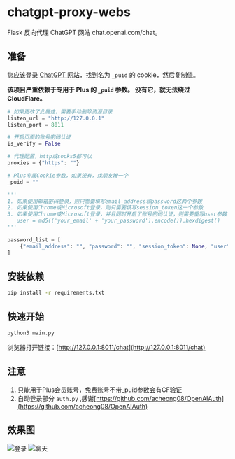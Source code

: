 # chatgpt-proxy-webs

Flask 反向代理 ChatGPT 网站 chat.openai.com/chat。

## 准备

您应该登录 [ChatGPT 网站](https://chat.openai.com/chat)，找到名为 `_puid` 的 cookie，然后复制值。

**该项目严重依赖于专用于 Plus 的 `_puid` 参数。 没有它，就无法绕过 CloudFlare。**

``` python
# 如果更改了此属性，需要手动删除资源目录
listen_url = "http://127.0.0.1"
listen_port = 8011

# 开启页面的账号密码认证
is_verify = False

# 代理配置，http或socks5都可以
proxies = {"https": ""}

# Plus专属Cookie参数，如果没有，找朋友蹭一个
_puid = ""

'''
1. 如果使用邮箱密码登录，则只需要填写email_address和password这两个参数
2. 如果使用Chrome或Microsoft登录，则只需要填写session_token这一个参数
3. 如果使用Chrome或Microsoft登录，并且同时开启了账号密码认证，则需要重写user参数
   user = md5(('your_email' + 'your_password').encode()).hexdigest()
'''

password_list = [
    {"email_address": "", "password": "", "session_token": None, "user": None},
]
```

## 安装依赖

``` bash
pip install -r requirements.txt
```

## 快速开始

``` bash
python3 main.py
```

浏览器打开链接：[http://127.0.0.1:8011/chat](http://127.0.0.1:8011/chat)

## 注意

1. 只能用于Plus会员账号，免费账号不带_puid参数会有CF验证
2. 自动登录部分 `auth.py` ,感谢[https://github.com/acheong08/OpenAIAuth](https://github.com/acheong08/OpenAIAuth)

## 效果图
![登录](https://github.com/cooolr/chatgpt_plus_proxy_website/blob/main/login.png)
![聊天](https://github.com/cooolr/chatgpt_plus_proxy_website/blob/main/chat.png)

